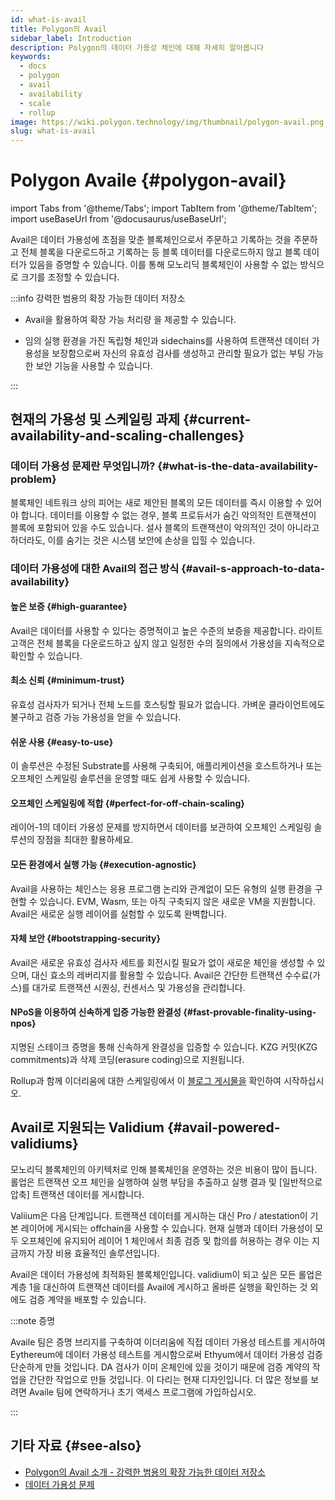 ```yaml
---
id: what-is-avail
title: Polygon의 Avail
sidebar_label: Introduction
description: Polygon의 데이터 가용성 체인에 대해 자세히 알아봅니다
keywords:
  - docs
  - polygon
  - avail
  - availability
  - scale
  - rollup
image: https://wiki.polygon.technology/img/thumbnail/polygon-avail.png
slug: what-is-avail
---
```


# Polygon Availe {#polygon-avail}

import Tabs from '@theme/Tabs';
import TabItem from '@theme/TabItem';
import useBaseUrl from '@docusaurus/useBaseUrl';

Avail은 데이터 가용성에 초점을 맞춘 블록체인으로서 주문하고 기록하는 것을 주문하고 전체 블록을 다운로드하고 기록하는 등 블록 데이터를 다운로드하지 않고 블록 데이터가 있음을 증명할 수 있습니다. 이를 통해 모노리딕 블록체인이 사용할 수 없는 방식으로 크기를 조정할 수 있습니다.

:::info 강력한 범용의 확장 가능한 데이터 저장소

* Avail을 활용하여 확장 가능 처리량 을 제공할 수 있습니다.

* 임의 실행 환경을 가진 독립형 체인과 sidechains를 사용하여 트랜잭션 데이터 가용성을 보장함으로써 자신의 유효성 검사를 생성하고 관리할 필요가 없는 부팅 가능한 보안 기능을 사용할 수 있습니다.

:::

## 현재의 가용성 및 스케일링 과제 {#current-availability-and-scaling-challenges}

### 데이터 가용성 문제란 무엇입니까? {#what-is-the-data-availability-problem}

블록체인 네트워크 상의 피어는 새로 제안된 블록의 모든 데이터를 즉시 이용할 수 있어야
합니다. 데이터를 이용할 수 없는 경우, 블록 프로듀서가 숨긴 악의적인 트랜잭션이 블록에 포함되어 있을 수도 있습니다. 설사 블록의 트랜잭션이 악의적인 것이 아니라고 하더라도,
이를 숨기는 것은 시스템 보안에 손상을 입힐 수 있습니다.

### 데이터 가용성에 대한 Avail의 접근 방식 {#avail-s-approach-to-data-availability}

#### 높은 보증 {#high-guarantee}

Avail은 데이터를 사용할 수 있다는 증명적이고 높은 수준의 보증을 제공합니다. 라이트 고객은 전체 블록을 다운로드하고 싶지 않고 일정한 수의 질의에서 가용성을 지속적으로 확인할 수 있습니다.

#### 최소 신뢰 {#minimum-trust}

유효성 검사자가 되거나 전체 노드를 호스팅할 필요가 없습니다. 가벼운 클라이언트에도 불구하고 검증 가능 가용성을 얻을 수 있습니다.

#### 쉬운 사용 {#easy-to-use}

이 솔루션은 수정된 Substrate를 사용해 구축되어, 애플리케이션을 호스트하거나 또는 오프체인 스케일링 솔루션을 운영할 때도 쉽게 사용할 수 있습니다.

#### 오프체인 스케일링에 적합 {#perfect-for-off-chain-scaling}

레이어-1의 데이터 가용성 문제를 방지하면서 데이터를 보관하여 오프체인 스케일링 솔루션의 장점을
최대한 활용하세요.

#### 모든 환경에서 실행 가능 {#execution-agnostic}

Avail을 사용하는 체인스는 응용 프로그램 논리와 관계없이 모든 유형의 실행 환경을 구현할 수 있습니다. EVM, Wasm, 또는 아직 구축되지 않은 새로운 VM을 지원합니다. Avail은 새로운 실행 레이어를 실험할 수 있도록 완벽합니다.

#### 자체 보안 {#bootstrapping-security}

Avail은 새로운 유효성 검사자 세트를 회전시킬 필요가 없이 새로운 체인을 생성할 수 있으며, 대신 효소의 레버리지를 활용할 수 있습니다. Avail은 간단한 트랜잭션 수수료(가스)를 대가로 트랜잭션 시퀀싱, 컨센서스 및 가용성을 관리합니다.

#### NPoS을 이용하여 신속하게 입증 가능한 완결성 {#fast-provable-finality-using-npos}

지명된 스테이크 증명을 통해 신속하게 완결성을 입증할 수 있습니다. KZG 커밋(KZG commitments)과
삭제 코딩(erasure coding)으로 지원됩니다.

Rollup과 함께 이더리움에 대한 스케일링에서 이 [블로그 게시물을](https://blog.polygon.technology/polygon-research-ethereum-scaling-with-rollups-8a2c221bf644/) 확인하여 시작하십시오.

## Avail로 지원되는 Validium {#avail-powered-validiums}

모노리딕 블록체인의 아키텍처로 인해 블록체인을 운영하는 것은 비용이 많이 듭니다. 롤업은 트랜잭션 오프 체인을 실행하여 실행 부담을 추출하고 실행 결과 및 [일반적으로 압축] 트랜잭션 데이터를 게시합니다.

Valiium은 다음 단계입니다. 트랜잭션 데이터를 게시하는 대신 Pro / atestation이 기본 레이어에 게시되는 offchain을 사용할 수 있습니다. 현재 실행과 데이터 가용성이 모두 오프체인에 유지되어 레이어 1 체인에서 최종 검증 및 합의를 허용하는 경우 이는 지금까지 가장 비용 효율적인 솔루션입니다.

Avail은 데이터 가용성에 최적화된 블록체인입니다. validium이 되고 싶은 모든 롤업은 계층 1을 대신하여 트랜잭션 데이터를 Avail에 게시하고 올바른 실행을 확인하는 것 외에도 검증 계약을 배포할 수 있습니다.

:::note 증명

Availe 팀은 증명 브리지를 구축하여 이더리움에 직접 데이터 가용성 테스트를 게시하여 Eythereum에 데이터 가용성 테스트를 게시함으로써 Ethyum에서 데이터 가용성 검증 단순하게 만들 것입니다. DA 검사가 이미 온체인에 있을 것이기 때문에 검증 계약의 작업을 간단한 작업으로 만들 것입니다. 이 다리는 현재 디자인입니다. 더 많은 정보를 보려면 Availe 팀에 연락하거나 초기 액세스 프로그램에 가입하십시오.

:::

## 기타 자료 {#see-also}

* [Polygon의 Avail 소개 - 강력한 범용의 확장 가능한 데이터 저장소](https://polygontech.medium.com/introducing-avail-by-polygon-a-robust-general-purpose-scalable-data-availability-layer-98bc9814c048)
* [데이터 가용성 문제](https://blog.polygon.technology/the-data-availability-problem-6b74b619ffcc/)

